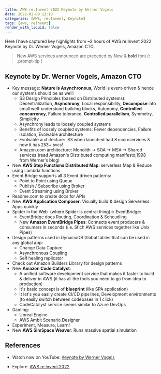 ```yaml
---
title: AWS re:Invent 2022 Keynote by Werner Vogels
date: 2022-01-08 12:10
categories: [AWS, re:Invent, Keynote]
tags: [aws, reinvent]
render_with_liquid: false
---
```


Here I have captured key highlights from ~2 hours of AWS re:Invent 2022 Keynote by  Dr. Werner Vogels, Amazon CTO. 

> New AWS services announced are preceded by New &amp; **bold** font
{: .prompt-tip }

## Keynote by Dr. Werner Vogels, Amazon CTO

- Key message: **Nature is Asynchronous**, World is event-driven &amp; hence our systems should be as well! 
    - S3 Design Principles (based on Distributed systems): Decentralization, **Asynchrony**, Local responsibility, **Decompose** into small well-understood building blocks, Autonomy, **Controlled concurrency**, Failure tolerance, **Controlled parallelism**, Symmetry, Simplicity 
    - Asynchrony leads to loosely coupled systems 
    - Benefits of loosely coupled systems: Fewer dependencies, Failure isolation, Evolvable architecture 
    - Evolvable architecture:  S3 when launched had 8 microservices &amp; now it has 253+ svcs! 
    - Amazon.com architecture: Monolith -> SOA -> MSA -> Shared services (read Amazon's Distributed computing manifesto,1998 from Werner's blog) 
- New **AWS Step Functions Distributed Map**: serverless Map &amp; Reduce using Lambda functions 
- Event Bridge supports all 3 Event driven patterns: 
    - Point to Point using Queue 
    - Publish / Subscribe using Broker 
    - Event Streaming using Broker 
- Readme.com to create docs for APIs 
- New **AWS Application Composer**: Visually build &amp; design Serverless Apps quickly 
- Spider in the Web  (where Spider is central thing)-> EventBridge: 
    - EventBridge does Routing, Coordination &amp; Scheudling 
    - New **Amazon EventBridge Pipes**: Connects event producers &amp; consumers in seconds (i.e. Stich AWS services together like Unix Pipes) 
- Design patterns used in DynamoDB Global tables that can be used in any global app: 
    - Change Data Capture 
    - Asynchronous Coupling 
    - Self healing replicator 
- Check out Amazon Builders Library for design patterns 
- New **Amazon Code Catalyst**: 
    - A unified software development service that makes it faster to build &amp; deliver in AWS (it has all the tools you need to go from idea to production)
    - It's basic concept is of **blueprint** (like SPA application)
    - It let's you easily create CI/CD pipelines, Development environments (to easily switch between codebases in 1 click)
    - CodeCatalyst service seems similar to Azure DevOps
- Gaming: 
    - Unreal Engine 
    - AWS Ambit Scenario Designer 
- Experiment, Measure, Learn! 
- New **AWS SimSpace Weaver**: Runs massive spatial simulation 

## References

- Watch now on YouTube: <a href="https://www.youtube.com/watch?v=RfvL_423a-I" target="_blank">Keynote by Werner Vogels</a>

- Explore: <a href="https://reinvent.awsevents.com/keynotes/?trk=direct" target="_blank">AWS re:Invent 2022</a>

